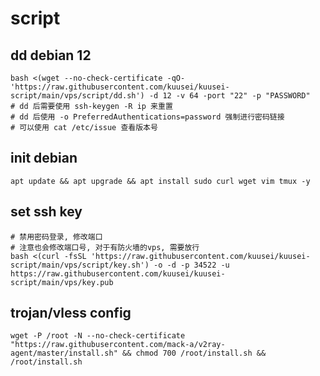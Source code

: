 # script

## dd debian 12

```shell
bash <(wget --no-check-certificate -qO- 'https://raw.githubusercontent.com/kuusei/kuusei-script/main/vps/script/dd.sh') -d 12 -v 64 -port "22" -p "PASSWORD"
# dd 后需要使用 ssh-keygen -R ip 来重置
# dd 后使用 -o PreferredAuthentications=password 强制进行密码链接
# 可以使用 cat /etc/issue 查看版本号
```

## init debian

```shell
apt update && apt upgrade && apt install sudo curl wget vim tmux -y
```

## set ssh key

```shell
# 禁用密码登录, 修改端口
# 注意也会修改端口号, 对于有防火墙的vps, 需要放行
bash <(curl -fsSL 'https://raw.githubusercontent.com/kuusei/kuusei-script/main/vps/script/key.sh') -o -d -p 34522 -u https://raw.githubusercontent.com/kuusei/kuusei-script/main/vps/key.pub
```

## trojan/vless config

```shell
wget -P /root -N --no-check-certificate "https://raw.githubusercontent.com/mack-a/v2ray-agent/master/install.sh" && chmod 700 /root/install.sh && /root/install.sh
```
